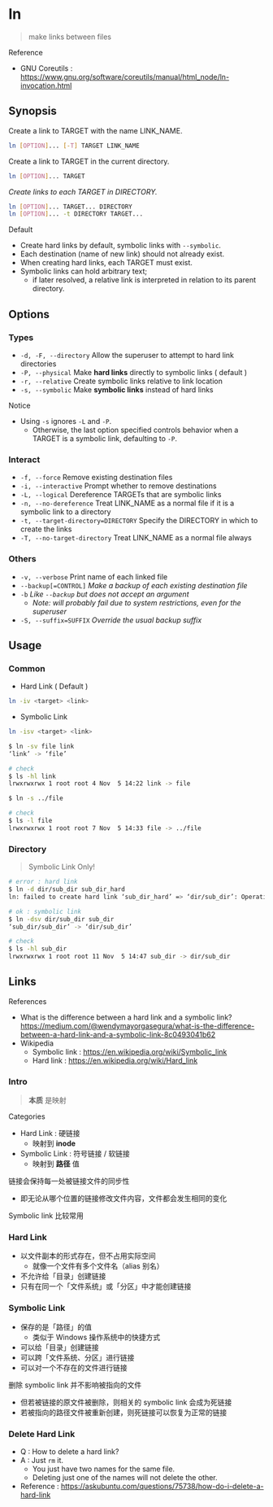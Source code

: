 # ln

> make links between files

Reference

- GNU Coreutils : https://www.gnu.org/software/coreutils/manual/html_node/ln-invocation.html

## Synopsis

Create a link to TARGET with the name LINK_NAME.

```bash
ln [OPTION]... [-T] TARGET LINK_NAME
```

Create a link to TARGET in the current directory.

```bash
ln [OPTION]... TARGET
```

_Create links to each TARGET in DIRECTORY._

```bash
ln [OPTION]... TARGET... DIRECTORY
ln [OPTION]... -t DIRECTORY TARGET...
```

Default

- Create hard links by default, symbolic links with `--symbolic`.
- Each destination (name of new link) should not already exist.
- When creating hard links, each TARGET must exist.
- Symbolic links can hold arbitrary text;
    - if later resolved, a relative link is interpreted in relation to its parent directory.

## Options

### Types

- `-d, -F, --directory` Allow the superuser to attempt to hard link directories
- `-P, --physical` Make **hard links** directly to symbolic links ( default )
- `-r, --relative` Create symbolic links relative to link location
- `-s, --symbolic` Make **symbolic links** instead of hard links

Notice

- Using `-s` ignores `-L` and `-P`.
    - Otherwise, the last option specified controls behavior when a TARGET is a symbolic link, defaulting to `-P`.

### Interact

- `-f, --force` Remove existing destination files
- `-i, --interactive` Prompt whether to remove destinations
- `-L, --logical` Dereference TARGETs that are symbolic links
- `-n, --no-dereference` Treat LINK_NAME as a normal file if it is a symbolic link to a directory
- `-t, --target-directory=DIRECTORY` Specify the DIRECTORY in which to create the links
- `-T, --no-target-directory` Treat LINK_NAME as a normal file always

### Others

- `-v, --verbose` Print name of each linked file
- `--backup[=CONTROL]` _Make a backup of each existing destination file_
- `-b` _Like `--backup` but does not accept an argument_
    - _Note: will probably fail due to system restrictions, even for the superuser_
- `-S, --suffix=SUFFIX` _Override the usual backup suffix_

## Usage

### Common

- Hard Link ( Default )

```bash
ln -iv <target> <link>
```

- Symbolic Link

```bash
ln -isv <target> <link>
```

```bash
$ ln -sv file link
‘link’ -> ‘file’

# check
$ ls -hl link
lrwxrwxrwx 1 root root 4 Nov  5 14:22 link -> file
```

```bash
$ ln -s ../file

# check
$ ls -l file
lrwxrwxrwx 1 root root 7 Nov  5 14:33 file -> ../file
```

### Directory

> Symbolic Link Only!

```bash
# error : hard link
$ ln -d dir/sub_dir sub_dir_hard
ln: failed to create hard link ‘sub_dir_hard’ => ‘dir/sub_dir’: Operation not permitted

# ok : symbolic link
$ ln -dsv dir/sub_dir sub_dir
‘sub_dir/sub_dir’ -> ‘dir/sub_dir’

# check
$ ls -hl sub_dir
lrwxrwxrwx 1 root root 11 Nov  5 14:47 sub_dir -> dir/sub_dir
```

## Links

References

- What is the difference between a hard link and a symbolic link? https://medium.com/@wendymayorgasegura/what-is-the-difference-between-a-hard-link-and-a-symbolic-link-8c0493041b62
- Wikipedia
    - Symbolic link : https://en.wikipedia.org/wiki/Symbolic_link
    - Hard link : https://en.wikipedia.org/wiki/Hard_link

### Intro

> **本质** 是映射

Categories

- Hard Link : 硬链接
    - 映射到 **inode**
- Symbolic Link : 符号链接 / 软链接
    - 映射到 **路径** 值

链接会保持每一处被链接文件的同步性

- 即无论从哪个位置的链接修改文件内容，文件都会发生相同的变化

Symbolic link 比较常用

### Hard Link

- 以文件副本的形式存在，但不占用实际空间
    - 就像一个文件有多个文件名（alias 别名）
- 不允许给「目录」创建链接
- 只有在同一个「文件系统」或「分区」中才能创建链接

### Symbolic Link

- 保存的是「路径」的值
    - 类似于 Windows 操作系统中的快捷方式
- 可以给「目录」创建链接
- 可以跨「文件系统、分区」进行链接
- 可以对一个不存在的文件进行链接

删除 symbolic link 并不影响被指向的文件

- 但若被链接的原文件被删除，则相关的 symbolic link 会成为死链接
- 若被指向的路径文件被重新创建，则死链接可以恢复为正常的链接

### Delete Hard Link

- Q : How to delete a hard link?
- A : Just `rm` it.
    - You just have two names for the same file.
    - Deleting just one of the names will not delete the other.
- Reference : https://askubuntu.com/questions/75738/how-do-i-delete-a-hard-link
